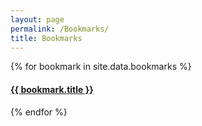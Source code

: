 ```yaml
---
layout: page
permalink: /Bookmarks/
title: Bookmarks
---
```


{% for bookmark in site.data.bookmarks %}

<div class="bookmark">
<div class="thumbnail">
<a href="https://{{ bookmark.url }}">
<span>
<h4>{{ bookmark.title }}</h4>
</span>
</a>
</div>
</div>

{% endfor %}